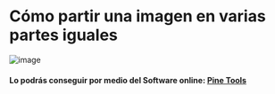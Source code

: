 # Cómo partir una imagen en varias partes iguales

![image](https://user-images.githubusercontent.com/124466958/226947976-1b5542ae-2156-4c11-b43d-58b74e348f2a.png)

#### Lo podrás conseguir por medio del Software online: [Pine Tools](https://pinetools.com/es/partir-imagenes)
